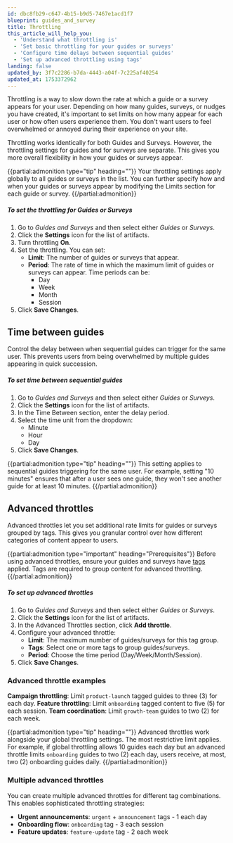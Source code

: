 ```yaml
---
id: dbc8fb29-c647-4b15-b9d5-7467e1acd1f7
blueprint: guides_and_survey
title: Throttling
this_article_will_help_you:
  - 'Understand what throttling is'
  - 'Set basic throttling for your guides or surveys'
  - 'Configure time delays between sequential guides'
  - 'Set up advanced throttling using tags'
landing: false
updated_by: 3f7c2286-b7da-4443-a04f-7c225af40254
updated_at: 1753372962
---
```

Throttling is a way to slow down the rate at which a guide or a survey appears for your user. Depending on how many guides, surveys, or nudges you have created, it's important to set limits on how many appear for each user or how often users experience them. You don't want users to feel overwhelmed or annoyed during their experience on your site.

Throttling works identically for both Guides and Surveys. However, the throttling settings for guides and for surveys are separate. This gives you more overall flexibility in how your guides or surveys appear.

{{partial:admonition type="tip" heading=""}}
Your throttling settings apply globally to all guides or surveys in the list. You can further specify how and when your guides or surveys appear by modifying the Limits section for each guide or survey.
{{/partial:admonition}}

##### To set the throttling for Guides or Surveys

1. Go to *Guides and Surveys* and then select either *Guides* or *Surveys*.
2. Click the **Settings** icon for the list of artifacts.
3. Turn throttling **On**.
4. Set the throttling. You can set:
    - **Limit**: The number of guides or surveys that appear.
    - **Period**: The rate of time in which the maximum limit of guides or surveys can appear. Time periods can be:
        - Day
        - Week
        - Month
        - Session
5. Click **Save Changes**.

## Time between guides

Control the delay between when sequential guides can trigger for the same user. This prevents users from being overwhelmed by multiple guides appearing in quick succession.

##### To set time between sequential guides

1. Go to *Guides and Surveys* and then select either *Guides* or *Surveys*.
2. Click the **Settings** icon for the list of artifacts.
3. In the Time Between section, enter the delay period.
4. Select the time unit from the dropdown:
    - Minute
    - Hour
    - Day
5. Click **Save Changes**.

{{partial:admonition type="tip" heading=""}}
This setting applies to sequential guides triggering for the same user. For example, setting "10 minutes" ensures that after a user sees one guide, they won't see another guide for at least 10 minutes.
{{/partial:admonition}}

## Advanced throttles

Advanced throttles let you set additional rate limits for guides or surveys grouped by tags. This gives you granular control over how different categories of content appear to users.

{{partial:admonition type="important" heading="Prerequisites"}}
Before using advanced throttles, ensure your guides and surveys have [tags](/docs/guides-and-surveys/tags) applied. Tags are required to group content for advanced throttling.
{{/partial:admonition}}

##### To set up advanced throttles

1. Go to *Guides and Surveys* and then select either *Guides* or *Surveys*.
2. Click the **Settings** icon for the list of artifacts.
3. In the Advanced Throttles section, click **Add throttle**.
4. Configure your advanced throttle:
    - **Limit**: The maximum number of guides/surveys for this tag group.
    - **Tags**: Select one or more tags to group guides/surveys.
    - **Period**: Choose the time period (Day/Week/Month/Session).
5. Click **Save Changes**.

### Advanced throttle examples

**Campaign throttling**: Limit `product-launch` tagged guides to three (3) for each day.
**Feature throttling**: Limit `onboarding` tagged content to five (5) for each session.
**Team coordination**: Limit `growth-team` guides to two (2) for each week.

{{partial:admonition type="tip" heading=""}}
Advanced throttles work alongside your global throttling settings. The most restrictive limit applies. For example, if global throttling allows 10 guides each day but an advanced throttle limits `onboarding` guides to two (2) each day, users receive, at most, two (2) onboarding guides daily.
{{/partial:admonition}}

### Multiple advanced throttles

You can create multiple advanced throttles for different tag combinations. This enables sophisticated throttling strategies:

- **Urgent announcements**: `urgent` + `announcement` tags - 1 each day
- **Onboarding flow**: `onboarding` tag - 3 each session
- **Feature updates**: `feature-update` tag - 2 each week

